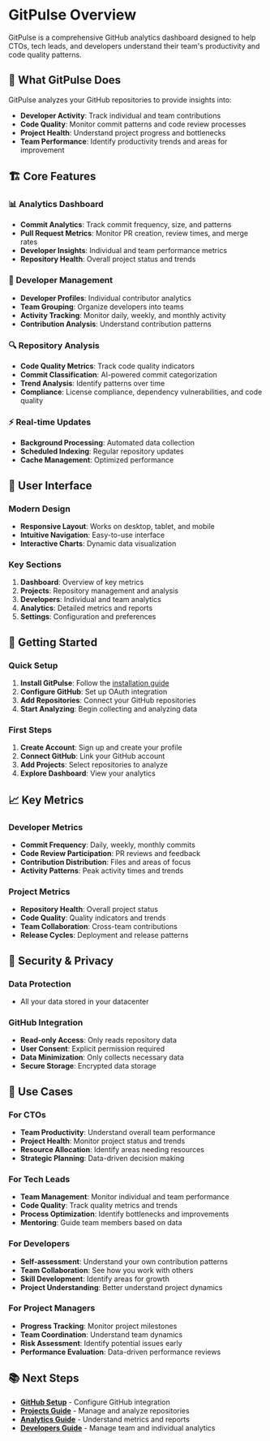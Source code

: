 # GitPulse Overview

GitPulse is a comprehensive GitHub analytics dashboard designed to help CTOs, tech leads, and developers understand their team's productivity and code quality patterns.

## 🎯 What GitPulse Does

GitPulse analyzes your GitHub repositories to provide insights into:

- **Developer Activity**: Track individual and team contributions
- **Code Quality**: Monitor commit patterns and code review processes
- **Project Health**: Understand project progress and bottlenecks
- **Team Performance**: Identify productivity trends and areas for improvement

## 🏗️ Core Features

### 📊 Analytics Dashboard

- **Commit Analytics**: Track commit frequency, size, and patterns
- **Pull Request Metrics**: Monitor PR creation, review times, and merge rates
- **Developer Insights**: Individual and team performance metrics
- **Repository Health**: Overall project status and trends

### 👥 Developer Management

- **Developer Profiles**: Individual contributor analytics
- **Team Grouping**: Organize developers into teams
- **Activity Tracking**: Monitor daily, weekly, and monthly activity
- **Contribution Analysis**: Understand contribution patterns

### 🔍 Repository Analysis

- **Code Quality Metrics**: Track code quality indicators
- **Commit Classification**: AI-powered commit categorization
- **Trend Analysis**: Identify patterns over time
- **Compliance**: License compliance, dependency vulnerabilities, and code quality

### ⚡ Real-time Updates

- **Background Processing**: Automated data collection
- **Scheduled Indexing**: Regular repository updates
- **Cache Management**: Optimized performance

## 🎨 User Interface

### Modern Design

- **Responsive Layout**: Works on desktop, tablet, and mobile
- **Intuitive Navigation**: Easy-to-use interface
- **Interactive Charts**: Dynamic data visualization

### Key Sections

1. **Dashboard**: Overview of key metrics
2. **Projects**: Repository management and analysis
3. **Developers**: Individual and team analytics
4. **Analytics**: Detailed metrics and reports
5. **Settings**: Configuration and preferences


## 🚀 Getting Started

### Quick Setup

1. **Install GitPulse**: Follow the [installation guide](../getting-started/installation.md)
2. **Configure GitHub**: Set up OAuth integration
3. **Add Repositories**: Connect your GitHub repositories
4. **Start Analyzing**: Begin collecting and analyzing data

### First Steps

1. **Create Account**: Sign up and create your profile
2. **Connect GitHub**: Link your GitHub account
3. **Add Projects**: Select repositories to analyze
4. **Explore Dashboard**: View your analytics

## 📈 Key Metrics

### Developer Metrics

- **Commit Frequency**: Daily, weekly, monthly commits
- **Code Review Participation**: PR reviews and feedback
- **Contribution Distribution**: Files and areas of focus
- **Activity Patterns**: Peak activity times and trends

### Project Metrics

- **Repository Health**: Overall project status
- **Code Quality**: Quality indicators and trends
- **Team Collaboration**: Cross-team contributions
- **Release Cycles**: Deployment and release patterns


## 🔐 Security & Privacy

### Data Protection

- All your data stored in your datacenter

### GitHub Integration

- **Read-only Access**: Only reads repository data
- **User Consent**: Explicit permission required
- **Data Minimization**: Only collects necessary data
- **Secure Storage**: Encrypted data storage

## 🎯 Use Cases

### For CTOs

- **Team Productivity**: Understand overall team performance
- **Project Health**: Monitor project status and trends
- **Resource Allocation**: Identify areas needing resources
- **Strategic Planning**: Data-driven decision making

### For Tech Leads

- **Team Management**: Monitor individual and team performance
- **Code Quality**: Track quality metrics and trends
- **Process Optimization**: Identify bottlenecks and improvements
- **Mentoring**: Guide team members based on data

### For Developers

- **Self-assessment**: Understand your own contribution patterns
- **Team Collaboration**: See how you work with others
- **Skill Development**: Identify areas for growth
- **Project Understanding**: Better understand project dynamics

### For Project Managers

- **Progress Tracking**: Monitor project milestones
- **Team Coordination**: Understand team dynamics
- **Risk Assessment**: Identify potential issues early
- **Performance Evaluation**: Data-driven performance reviews

## 📚 Next Steps

- **[GitHub Setup](github-setup.md)** - Configure GitHub integration
- **[Projects Guide](projects.md)** - Manage and analyze repositories
- **[Analytics Guide](analytics.md)** - Understand metrics and reports
- **[Developers Guide](developers.md)** - Manage team and individual analytics 